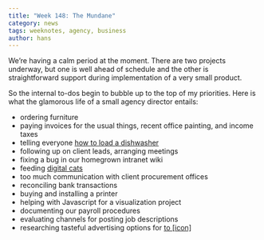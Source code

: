 ```yaml
---
title: "Week 148: The Mundane"
category: news
tags: weeknotes, agency, business
author: hans
---
```


We’re having a calm period at the moment. There are two projects underway, but one is well ahead of schedule and the other is straightforward support during implementation of a very small product.

So the internal to-dos begin to bubble up to the top of my priorities. Here is what the glamorous life of a small agency director entails:

- ordering furniture
- paying invoices for the usual things, recent office painting, and income taxes
- telling everyone [how to load a dishwasher][1]
- following up on client leads, arranging meetings
- fixing a bug in our homegrown intranet wiki
- feeding [digital cats][2]
- too much communication with client procurement offices
- reconciling bank transactions
- buying and installing a printer
- helping with Javascript for a visualization project
- documenting our payroll procedures
- evaluating channels for posting job descriptions
- researching tasteful advertising options for [to \[icon\]][3]

[1]: http://theoatmeal.com/comics/dishwasher
[2]: https://en.wikipedia.org/wiki/Neko_Atsume
[3]: http://theartificial.nl/work/toicon.html
